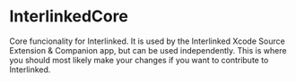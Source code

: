 # InterlinkedCore

Core funcionality for Interlinked. It is used by the Interlinked Xcode Source Extension & Companion app, but can be used independently. This is where you should most likely make your changes if you want to contribute to Interlinked.
